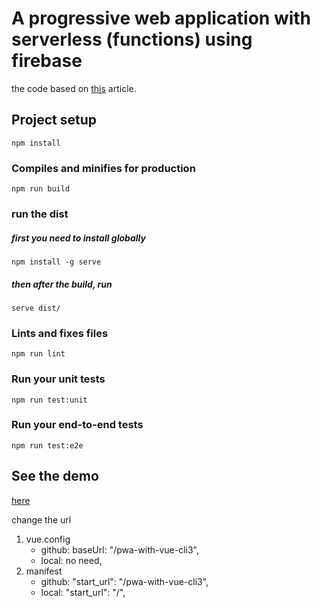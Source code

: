 # A progressive web application with serverless (functions) using firebase

the code based on [this](https://blog.sicara.com/a-progressive-web-application-with-vue-js-webpack-material-design-part-1-c243e2e6e402) article.

## Project setup

```
npm install
```

### Compiles and minifies for production

```
npm run build
```

### run the dist

##### first you need to install globally

```
npm install -g serve
```

##### then after the build, run

```
serve dist/
```

### Lints and fixes files

```
npm run lint
```

### Run your unit tests

```
npm run test:unit
```

### Run your end-to-end tests

```
npm run test:e2e
```

## See the demo

[here](https://moshe-pinhasi.github.io/pwa-with-vue-cli3/#/)

change the url
1) vue.config
    - github: baseUrl: "/pwa-with-vue-cli3",
    - local: no need,
2) manifest
    - github: "start_url": "/pwa-with-vue-cli3",
    - local: "start_url": "/",
